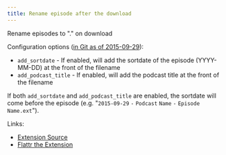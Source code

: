 ```yaml
---
title: Rename episode after the download
---
```


Rename episodes to "<Episode Title>.<ext>" on download

Configuration options ([in Git as of 2015-09-29](https://github.com/gpodder/gpodder/commit/bf31b911b6e9717ea3c7d42a36fd71f8899c193a)):

-   `add_sortdate` - If enabled, will add the sortdate of the episode (YYYY-MM-DD) at the front of the filename
-   `add_podcast_title` - If enabled, will add the podcast title at the front of the filename

If both `add_sortdate` and `add_podcast_title` are enabled, the sortdate will come before the episode (e.g. "`2015-09-29` `-` `Podcast` `Name` `-` `Episode` `Name.ext`").

Links:

-   [Extension Source](https://github.com/gpodder/gpodder/blob/master/share/gpodder/extensions/rename_download.py)
-   [Flattr the Extension](https://flattr.com/thing/1248762/gPodder-Video-Converter-Extension)
